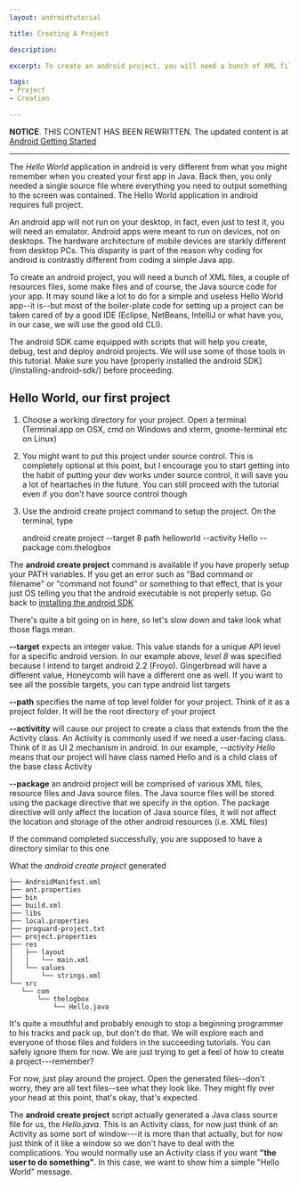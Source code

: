 ```yaml
---
layout: androidtutorial

title: Creating A Project

description: 

excerpt: To create an android project, you will need a bunch of XML files, a couple of resources files, some make files and of course, the Java source code for your app. It may sound like a lot to do for a simple and useless Hello World app--it is--but most of the boiler-plate code for setting up a project can be taken cared of by a good IDE (Eclipse, NetBeans, IntelliJ or what have you, in our case, we will use the good old CLI). 

tags:
- Project
- Creation

---
```


**NOTICE**. THIS CONTENT HAS BEEN REWRITTEN. The updated content is at [Android Getting Started](/android-getting-started)

***

The *Hello World* application in android is very different from what you might remember when you created your first app in Java. Back then, you only needed a single source file where everything you need to output something to the screen was contained. The Hello World application in android requires full project. 

An android app will not run on your desktop, in fact, even just to test it, you will need an emulator. Android apps were meant to run on devices, not on desktops. The hardware architecture of mobile devices are starkly different from desktop PCs. This disparity is part of the reason why coding for android is contrastly different from coding a simple Java app.  

To create an android project, you will need a bunch of XML files, a couple of resources files, some make files and of course, the Java source code for your app. It may sound like a lot to do for a simple and useless Hello World app--it is--but most of the boiler-plate code for setting up a project can be taken cared of by a good IDE (Eclipse, NetBeans, IntelliJ or what have you, in our case, we will use the good old CLI). 

The android SDK came equipped with scripts that will help you create, debug, test and deploy android projects. We will use some of those tools in this tutorial. Make sure you have [properly installed the android SDK] (/installing-android-sdk/) before proceeding.

## Hello World, our first project 

1. Choose a working directory for your project. Open a terminal (Terminal.app on OSX, cmd on Windows and xterm, gnome-terminal etc on Linux)

2. You might want to put this project under source control. This is completely optional at this point, but I encourage you to start getting into the habit of putting your dev works under source control, it will save you a lot of heartaches in the future. You can still proceed with the tutorial even if you don't have source control though

3. Use the <span class="boxed">android create project</span> command to setup the project. On the terminal, type

	android create project --target 8 path helloworld --activity Hello --package com.thelogbox

The **android create project** command is available if you have properly setup your PATH variables. If you get an error such as "Bad command or filename" or "command not found" or something to that effect, that is your just OS telling you that the <span class="boxed">android</span> executable is not properly setup. Go back to [installing the android SDK](/installing-android-sdk/)

There's quite a bit going on in here, so let's slow down and take look what those flags mean. 

**--target** expects an integer value. This value stands for a unique API level for a specific android version. In our example above, *level 8* was specified because I intend to target android 2.2 (Froyo). Gingerbread will have a different value, Honeycomb will have a different one as well. If you want to see all the possible targets, you can type <span class="boxed">android list targets</span>

**--path** specifies the name of top level folder for your project. Think of it as a project folder. It will be the root directory of your project

**--activitity** will cause our project to create a class that extends from the the Activity class. An Activity is commonly used if we need a user-facing class. Think of it as UI 2 mechanism in android. In our example, *--activity Hello* means that our project will have class named Hello and is a child class of the base class Activity

**--package** an android project will be comprised of various XML files, resource files and Java source files. The Java source files will be stored using the package directive that we specify in the option. The package directive will only affect the location of Java source files, it will not affect the location and storage of the other android resources (i.e. XML files)

If the command completed successfully, you are supposed to have a directory similar to this one

What the *android create project* generated

	├── AndroidManifest.xml
	├── ant.properties
	├── bin
	├── build.xml
	├── libs
	├── local.properties
	├── proguard-project.txt
	├── project.properties
	├── res
	│   ├── layout
	│   │   └── main.xml
	│   └── values
	│       └── strings.xml
	└── src
 	   └── com
 	       └── thelogbox
 	           └── Hello.java



It's quite a mouthful and probably enough to stop a beginning programmer to his tracks and pack up, but don't do that. We will explore each and everyone of those files and folders in the succeeding tutorials. You can safely ignore them for now. We are just trying to get a feel of how to create a project---remember?

For now, just play around the project. Open the generated files--don't worry, they are all text files--see what they look like. They might fly over your head at this point, that's okay, that's expected. 

The **android create project** script actually generated a Java class source file for us, the *Hello.java*. This is an Activity class, for now just think of an Activity as some sort of window---it is more than that actually, but for now just think of it like a window so we don't have to deal with the complications.  You would normally use an Activity class if you want **"the user to do something"**. In this case, we want to show him a simple "Hello World" message. 


